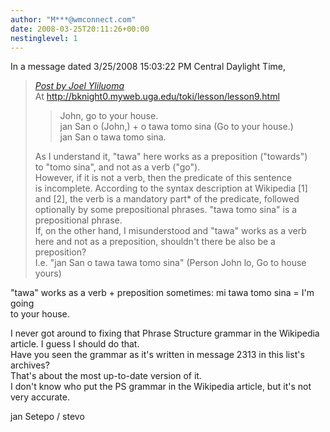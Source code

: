 ```yaml
---
author: "M***@wmconnect.com"
date: 2008-03-25T20:11:26+00:00
nestinglevel: 1
---
```

In a message dated 3/25/2008 15:03:22 PM Central Daylight Time,  

> [_Post by Joel Yliluoma_](/0sXdq1DD/grammar-question-imperative-and-predicate#post1)  
> At http://bknight0.myweb.uga.edu/toki/lesson/lesson9.html  
> 
> > John, go to your house.  
> > jan San o (John,) + o tawa tomo sina (Go to your house.)  
> > jan San o tawa tomo sina.  
> > 
> 
> As I understand it, "tawa" here works as a preposition ("towards")  
> to "tomo sina", and not as a verb ("go").  
> However, if it is not a verb, then the predicate of this sentence  
> is incomplete. According to the syntax description at Wikipedia \[1\]  
> and \[2\], the verb is a mandatory part\* of the predicate, followed  
> optionally by some prepositional phrases. "tawa tomo sina" is a  
> prepositional phrase.  
> If, on the other hand, I misunderstood and "tawa" works as a verb  
> here and not as a preposition, shouldn't there be also be a preposition?  
> I.e. "jan San o tawa tawa tomo sina" (Person John lo, Go to house yours)  
> 

"tawa" works as a verb + preposition sometimes: mi tawa tomo sina = I'm going  
to your house.  
  
I never got around to fixing that Phrase Structure grammar in the Wikipedia  
article. I guess I should do that.  
Have you seen the grammar as it's written in message 2313 in this list's  
archives?  
That's about the most up-to-date version of it.  
I don't know who put the PS grammar in the Wikipedia article, but it's not  
very accurate.  
  
jan Setepo / stevo </HTML>